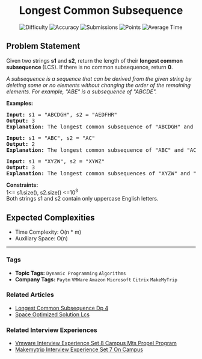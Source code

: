 <h1 align="center">Longest Common Subsequence</h1>

<p align="center">
  <img alt="Difficulty" title="Difficulty" src="https://custom-icon-badges.demolab.com/badge/Difficulty: Medium-1F222E?style=for-the-badge&logoColor=white&logo=fire"/>
  <img alt="Accuracy" title="Accuracy" src="https://custom-icon-badges.demolab.com/badge/Accuracy: 41.68%25-1F222E?style=for-the-badge&logoColor=white&logo=target"/>
  <img alt="Submissions" title="Submissions" src="https://custom-icon-badges.demolab.com/badge/Submissions: 317K+-1F222E?style=for-the-badge&logoColor=white&logo=repo"/>
  <img alt="Points" title="Points" src="https://custom-icon-badges.demolab.com/badge/Points: 4-1F222E?style=for-the-badge&logoColor=white&logo=award"/>
  <img alt="Average Time" title="Average Time" src="https://custom-icon-badges.demolab.com/badge/Average%20Time: N/A-1F222E?style=for-the-badge&logoColor=white&logo=clock"/>
</p>

## Problem Statement

Given two strings <b>s1</b> and <b>s2</b>, return the length of their <b>longest common subsequence </b>(LCS). If there is no common subsequence, return <b>0</b>.

<i>A subsequence is a sequence that can be derived from the given string by deleting some or no elements without changing the order of the remaining elements. For example, "ABE" is a subsequence of "ABCDE".</i>

<b>Examples:</b>

<pre><b>Input: </b>s1 = "ABCDGH", s2 = "AEDFHR"
<b>Output: </b>3<b>
Explanation: </b>The longest common subsequence of "ABCDGH" and "AEDFHR" is "ADH", which has a length of 3.
</pre>

<pre><b>Input: </b>s1 = "ABC", s2 = "AC"
<b>Output: </b>2<b>
Explanation: </b>The longest common subsequence of "ABC" and "AC" is "AC", which has a length of 2.</pre>

<pre><b>Input: </b>s1 = "XYZW", s2 = "XYWZ"
<b>Output: </b>3<b>
Explanation: </b>The longest common subsequences of "XYZW" and "XYWZ" are "XYZ" and "XYW", both of length 3.</pre>

<b>Constraints:</b><br>1<= s1.size(), s2.size() <=10<sup>3<br></sup>Both strings s1 and s2 contain only uppercase English letters.

## Expected Complexities
- Time Complexity: O(n * m)
- Auxiliary Space: O(n)

<hr>

### Tags
- **Topic Tags:** `Dynamic Programming` `Algorithms`
- **Company Tags:** `Paytm` `VMWare` `Amazon` `Microsoft` `Citrix` `MakeMyTrip`

### Related Articles
- [Longest Common Subsequence Dp 4](https://www.geeksforgeeks.org/longest-common-subsequence-dp-4/)
- [Space Optimized Solution Lcs](https://www.geeksforgeeks.org/space-optimized-solution-lcs/)

### Related Interview Experiences
- [Vmware Interview Experience Set 8 Campus Mts Propel Program](https://www.geeksforgeeks.org/vmware-interview-experience-set-8-campus-mts-propel-program/)
- [Makemytrip Interview Experience Set 7 On Campus](https://www.geeksforgeeks.org/makemytrip-interview-experience-set-7-on-campus/)
